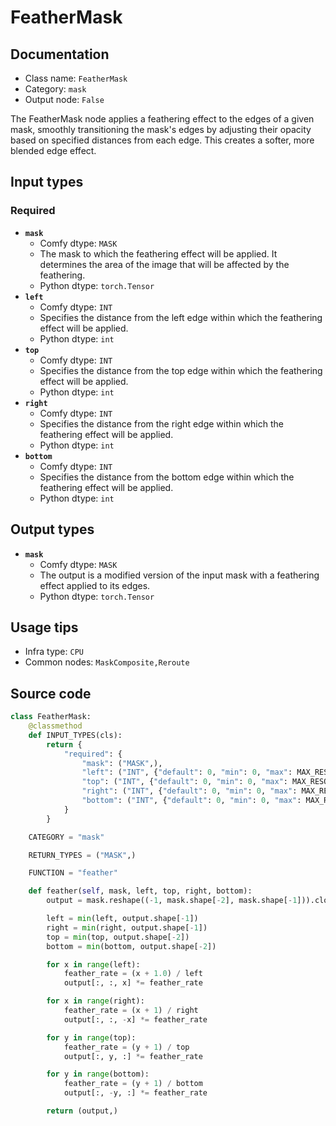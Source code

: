 # FeatherMask
## Documentation
- Class name: `FeatherMask`
- Category: `mask`
- Output node: `False`

The FeatherMask node applies a feathering effect to the edges of a given mask, smoothly transitioning the mask's edges by adjusting their opacity based on specified distances from each edge. This creates a softer, more blended edge effect.
## Input types
### Required
- **`mask`**
    - Comfy dtype: `MASK`
    - The mask to which the feathering effect will be applied. It determines the area of the image that will be affected by the feathering.
    - Python dtype: `torch.Tensor`
- **`left`**
    - Comfy dtype: `INT`
    - Specifies the distance from the left edge within which the feathering effect will be applied.
    - Python dtype: `int`
- **`top`**
    - Comfy dtype: `INT`
    - Specifies the distance from the top edge within which the feathering effect will be applied.
    - Python dtype: `int`
- **`right`**
    - Comfy dtype: `INT`
    - Specifies the distance from the right edge within which the feathering effect will be applied.
    - Python dtype: `int`
- **`bottom`**
    - Comfy dtype: `INT`
    - Specifies the distance from the bottom edge within which the feathering effect will be applied.
    - Python dtype: `int`
## Output types
- **`mask`**
    - Comfy dtype: `MASK`
    - The output is a modified version of the input mask with a feathering effect applied to its edges.
    - Python dtype: `torch.Tensor`
## Usage tips
- Infra type: `CPU`
- Common nodes: `MaskComposite,Reroute`


## Source code
```python
class FeatherMask:
    @classmethod
    def INPUT_TYPES(cls):
        return {
            "required": {
                "mask": ("MASK",),
                "left": ("INT", {"default": 0, "min": 0, "max": MAX_RESOLUTION, "step": 1}),
                "top": ("INT", {"default": 0, "min": 0, "max": MAX_RESOLUTION, "step": 1}),
                "right": ("INT", {"default": 0, "min": 0, "max": MAX_RESOLUTION, "step": 1}),
                "bottom": ("INT", {"default": 0, "min": 0, "max": MAX_RESOLUTION, "step": 1}),
            }
        }

    CATEGORY = "mask"

    RETURN_TYPES = ("MASK",)

    FUNCTION = "feather"

    def feather(self, mask, left, top, right, bottom):
        output = mask.reshape((-1, mask.shape[-2], mask.shape[-1])).clone()

        left = min(left, output.shape[-1])
        right = min(right, output.shape[-1])
        top = min(top, output.shape[-2])
        bottom = min(bottom, output.shape[-2])

        for x in range(left):
            feather_rate = (x + 1.0) / left
            output[:, :, x] *= feather_rate

        for x in range(right):
            feather_rate = (x + 1) / right
            output[:, :, -x] *= feather_rate

        for y in range(top):
            feather_rate = (y + 1) / top
            output[:, y, :] *= feather_rate

        for y in range(bottom):
            feather_rate = (y + 1) / bottom
            output[:, -y, :] *= feather_rate

        return (output,)

```

